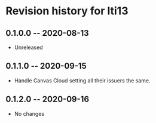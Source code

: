 # Revision history for lti13

## 0.1.0.0 -- 2020-08-13

* Unreleased

## 0.1.1.0 -- 2020-09-15

* Handle Canvas Cloud setting all their issuers the same.

## 0.1.2.0 -- 2020-09-16

* No changes
